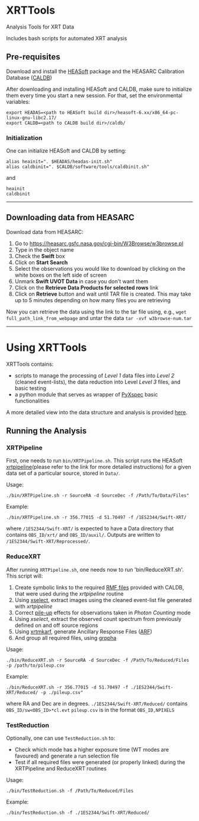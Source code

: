 # XRTTools
Analysis Tools for XRT Data

Includes bash scripts for automated XRT analysis

## Pre-requisites

Download and install the [HEASoft](https://heasarc.gsfc.nasa.gov/docs/software/heasoft/) package and the HEASARC Calibration Database ([CALDB](https://heasarc.gsfc.nasa.gov/docs/heasarc/caldb/caldb_intro.html))

After downloading and installing HEASoft and CALDB, make sure to initialize them every time you start a new session.
For that, set the environmental variables:
```
export HEADAS=<path to HEASoft build dir>/heasoft-6.xx/x86_64-pc-linux-gnu-libc2.17/
export CALDB=<path to CALDB build dir>/caldb/
```
### Initialization

One can initialize HEASoft and CALDB by setting:
```
alias heainit=". $HEADAS/headas-init.sh"
alias caldbinit=". $CALDB/software/tools/caldbinit.sh"
```

and

```
heainit
caldbinit
```

---

## Downloading data from HEASARC

Download data from HEASARC:

1. Go to https://heasarc.gsfc.nasa.gov/cgi-bin/W3Browse/w3browse.pl
2. Type in the object name
3. Check the **Swift** box
4. Click on **Start Search**
5. Select the observations you would like to download by clicking on the white boxes on the left side of screen
6. Unmark **Swift UVOT Data** in case you don't want them
7. Click on the **Retrieve Data Products for selected rows** link
8. Click on **Retrieve** button and wait until TAR file is created.  This may take up to 5 minutes depending on how many files you are retrieving

Now you can retrieve the data using the link to the tar file using, e.g., `wget full_path_link_from_webpage` and untar the data `tar -xvf w3browse-num.tar`

---

# Using XRTTools

XRTTools contains:

* scripts to manage the processing of *Level 1* data files into *Level 2* (cleaned event-lists), the data reduction into Level *Level 3* files, and basic testing
* a python module that serves as wrapper of [PyXspec](https://heasarc.gsfc.nasa.gov/xanadu/xspec/python/html/index.html) basic functionalities

A more detailed view into the data structure and analysis is provided [here](https://www.swift.ac.uk/analysis/xrt/files.php).

## Running the Analysis

### XRTPipeline

First, one needs to run `bin/XRTPipeline.sh`. This script runs the HEASoft [xrtpipeline](https://www.swift.ac.uk/analysis/xrt/xrtpipeline.php)(please refer to the link for more detailed instructions) for a given data set of a particular source, stored in `Data/`.

Usage:
```
./bin/XRTPipeline.sh -r SourceRA -d SourceDec -f /Path/To/Data/Files"
```
Example:
```
./bin/XRTPipeline.sh -r 356.77015 -d 51.70497 -f /1ES2344/Swift-XRT/
```
where `/1ES2344/Swift-XRT/` is expected to have a Data directory that contains `OBS_ID/xrt/` and `OBS_ID/auxil/`.
Outputs are written to `/1ES2344/Swift-XRT/Reprocessed/`.

### ReduceXRT

After running `XRTPipeline.sh`, one needs now to run 'bin/ReduceXRT.sh'.
This script will:
1. Create symbolic links to the required [RMF files](https://www.swift.ac.uk/analysis/xrt/rmfs.php) provided with CALDB, that were used during the *xrtpipeline* routine
2. Using [xselect](https://www.swift.ac.uk/analysis/xrt/xselect.php), extract images using the cleaned event-list file generated with *xrtpipeline*
3. Correct [pile-up](https://www.swift.ac.uk/analysis/xrt/pileup.php) effects for observations taken in *Photon Counting* mode
4. Using *xselect*, extract the observed count spectrum from previously defined on and off source regions
5. Using [xrtmkarf](https://heasarc.gsfc.nasa.gov/ftools/caldb/help/xrtmkarf.html), generate Ancillary Response Files ([ARF](https://www.swift.ac.uk/analysis/xrt/arfs.php))
6. And group all required files, using [grppha](https://heasarc.gsfc.nasa.gov/lheasoft/ftools/fhelp/grppha.txt)

Usage:
```
./bin/ReduceXRT.sh -r SourceRA -d SourceDec -f /Path/To/Reduced/Files -p /path/to/pileup.csv
```

Example:
```
./bin/ReduceXRT.sh -r 356.77015 -d 51.70497 -f ./1ES2344/Swift-XRT/Reduced/ -p ./pileup.csv"
```
where RA and Dec are in degrees.
`./1ES2344/Swift-XRT/Reduced/` contains `OBS_ID/sw<OBS_ID>*cl.evt`
`pileup.csv` is in the format `OBS_ID,NPIXELS`

### TestReduction

Optionally, one can use `TestReduction.sh` to:
* Check which mode has a higher exposure time (WT modes are favoured) and generate a run selection file
* Test if all required files were generated (or properly linked) during the XRTPipeline and ReduceXRT routines

Usage:
```
./bin/TestReduction.sh -f /Path/To/Reduced/Files
```

Example:
```
./bin/TestReduction.sh -f ./1ES2344/Swift-XRT/Reduced/
```
